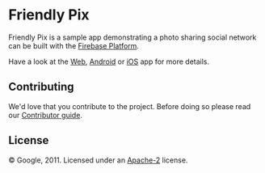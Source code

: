 # Friendly Pix

Friendly Pix is a sample app demonstrating a photo sharing social network can be built with the [Firebase Platform](http://firebase.google.com).

Have a look at the [Web](web), [Android](android) or [iOS](ios) app for more details.


## Contributing

We'd love that you contribute to the project. Before doing so please read our [Contributor guide](CONTRIBUTING.md).


## License

© Google, 2011. Licensed under an [Apache-2](LICENSE) license.
